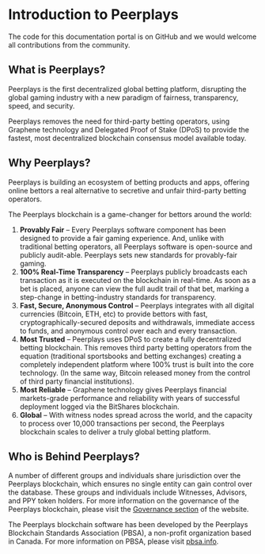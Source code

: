 # Introduction to Peerplays

The code for this documentation portal is on GitHub and we would welcome all contributions from the community.

## What is Peerplays?

Peerplays is the first decentralized global betting platform, disrupting the global gaming industry with a new paradigm of fairness, transparency, speed, and security. 

Peerplays removes the need for third-party betting operators, using Graphene technology and Delegated Proof of Stake \(DPoS\) to provide the fastest, most decentralized blockchain consensus model available today.

## Why Peerplays?

Peerplays is building an ecosystem of betting products and apps, offering online bettors a real alternative to secretive and unfair third-party betting operators.

The Peerplays blockchain is a game-changer for bettors around the world:

1. **Provably Fair** – Every Peerplays software component has been designed to provide a fair gaming experience. And, unlike with traditional betting operators, all Peerplays software is open-source and publicly audit-able. Peerplays sets new standards for provably-fair gaming.
2. **100% Real-Time Transparency** – Peerplays publicly broadcasts each transaction as it is executed on the blockchain in real-time. As soon as a bet is placed, anyone can view the full audit trail of that bet, marking a step-change in betting-industry standards for transparency.
3. **Fast, Secure, Anonymous Control** – Peerplays integrates with all digital currencies \(Bitcoin, ETH, etc\) to provide bettors with fast, cryptographically-secured deposits and withdrawals, immediate access to funds, and anonymous control over each and every transaction.
4. **Most Trusted** – Peerplays uses DPoS to create a fully decentralized betting blockchain. This removes third party betting operators from the equation \(traditional sportsbooks and betting exchanges\) creating a completely independent platform where 100% trust is built into the core technology. \(In the same way, Bitcoin released money from the control of third party financial institutions\).
5. **Most Reliable** – Graphene technology gives Peerplays financial markets-grade performance and reliability with years of successful deployment logged via the BitShares blockchain.
6. **Global** – With witness nodes spread across the world, and the capacity to process over 10,000 transactions per second, the Peerplays blockchain scales to deliver a truly global betting platform.

## Who is Behind Peerplays?

A number of different groups and individuals share jurisdiction over the Peerplays blockchain, which ensures no single entity can gain control over the database. These groups and individuals include Witnesses, Advisors, and PPY token holders. For more information on the governance of the Peerplays blockchain, please visit the [Governance section](https://www.peerplays.com/governance/) of the website.

The Peerplays blockchain software has been developed by the Peerplays Blockchain Standards Association \(PBSA\), a non-profit organization based in Canada. For more information on PBSA, please visit [pbsa.info](http://www.pbsa.info/).

